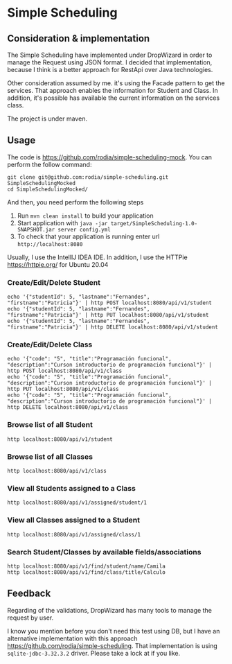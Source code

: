 # Simple Scheduling

## Consideration & implementation

The Simple Scheduling have implemented under DropWizard in order to manage the Request using JSON format. I decided that implementation, because I think is a better approach for RestApi over Java technologies.

Other consideration assumed by me. it's using the Facade pattern to get the services. That approach enables the information for Student and Class. In addition, it's possible has available the current information on the services class.

The project is under maven.

## Usage

The code is <https://github.com/rodia/simple-scheduling-mock>. You can perform the follow command:

```
git clone git@github.com:rodia/simple-scheduling.git SimpleSchedulingMocked
cd SimpleSchedulingMocked/
```

And then, you need perform the following steps

1. Run `mvn clean install` to build your application
1. Start application with `java -jar target/SimpleScheduling-1.0-SNAPSHOT.jar server config.yml`
1. To check that your application is running enter url `http://localhost:8080`

Usually, I use the IntellIJ IDEA IDE. In addition, I use the HTTPie <https://httpie.org/> for Ubuntu 20.04

### Create/Edit/Delete Student

```
echo '{"studentId": 5, "lastname":"Fernandes", "firstname":"Patricia"}' | http POST localhost:8080/api/v1/student
echo '{"studentId": 5, "lastname":"Fernandes", "firstname":"Patricia"}' | http PUT localhost:8080/api/v1/student
echo '{"studentId": 5, "lastname":"Fernandes", "firstname":"Patricia"}' | http DELETE localhost:8080/api/v1/student
```


### Create/Edit/Delete Class

```
echo '{"code": "5", "title":"Programación funcional", "description":"Curson introductorio de programación funcional"}' | http POST localhost:8080/api/v1/class
echo '{"code": "5", "title":"Programación funcional", "description":"Curson introductorio de programación funcional"}' | http PUT localhost:8080/api/v1/class
echo '{"code": "5", "title":"Programación funcional", "description":"Curson introductorio de programación funcional"}' | http DELETE localhost:8080/api/v1/class
```

### Browse list of all Student

```
http localhost:8080/api/v1/student
```

### Browse list of all Classes

```
http localhost:8080/api/v1/class
```

### View all Students assigned to a Class

```
http localhost:8080/api/v1/assigned/student/1
```

### View all Classes assigned to a Student

```
http localhost:8080/api/v1/assigned/class/1
```

### Search Student/Classes by available fields/associations

```
http localhost:8080/api/v1/find/student/name/Camila
http localhost:8080/api/v1/find/class/title/Calculo
```

## Feedback

Regarding of the validations, DropWizard has many tools to manage the request by user.

I know you mention before you don't need this test using DB, but I have an alternative implementation with this approach <https://github.com/rodia/simple-scheduling>. That implementation is using `sqlite-jdbc-3.32.3.2` driver. Please take a lock at if you like.
